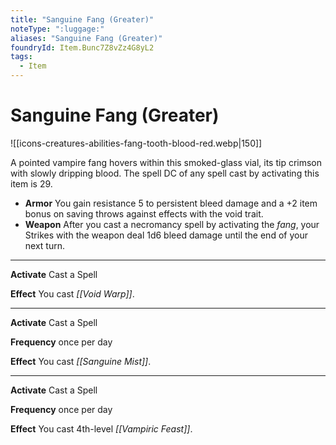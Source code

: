 ```yaml
---
title: "Sanguine Fang (Greater)"
noteType: ":luggage:"
aliases: "Sanguine Fang (Greater)"
foundryId: Item.Bunc7Z8vZz4G8yL2
tags:
  - Item
---
```


# Sanguine Fang (Greater)
![[icons-creatures-abilities-fang-tooth-blood-red.webp|150]]

A pointed vampire fang hovers within this smoked-glass vial, its tip crimson with slowly dripping blood. The spell DC of any spell cast by activating this item is 29.

*   **Armor** You gain resistance 5 to persistent bleed damage and a +2 item bonus on saving throws against effects with the void trait.
*   **Weapon** After you cast a necromancy spell by activating the _fang_, your Strikes with the weapon deal 1d6 bleed damage until the end of your next turn.

* * *

**Activate** Cast a Spell

**Effect** You cast _[[Void Warp]]_.

* * *

**Activate** Cast a Spell

**Frequency** once per day

**Effect** You cast _[[Sanguine Mist]]_.

* * *

**Activate** Cast a Spell

**Frequency** once per day

**Effect** You cast 4th-level _[[Vampiric Feast]]_.
